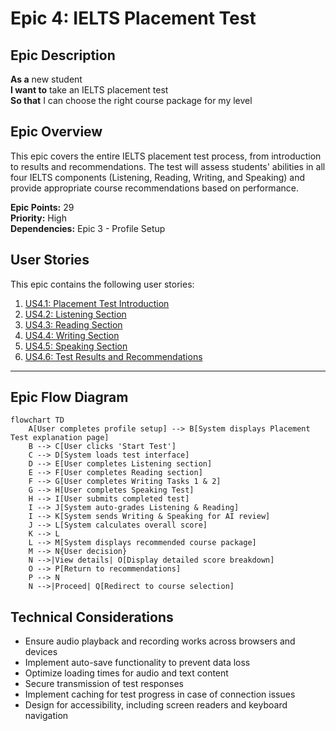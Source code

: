 # Epic 4: IELTS Placement Test

## Epic Description

**As a** new student  
**I want to** take an IELTS placement test  
**So that** I can choose the right course package for my level

## Epic Overview

This epic covers the entire IELTS placement test process, from introduction to results and recommendations. The test will assess students' abilities in all four IELTS components (Listening, Reading, Writing, and Speaking) and provide appropriate course recommendations based on performance.

**Epic Points:** 29  
**Priority:** High  
**Dependencies:** Epic 3 - Profile Setup

## User Stories

This epic contains the following user stories:

1. [US4.1: Placement Test Introduction](./us4.1-placement-test-introduction.md)
2. [US4.2: Listening Section](./us4.2-listening-section.md)
3. [US4.3: Reading Section](./us4.3-reading-section.md)
4. [US4.4: Writing Section](./us4.4-writing-section.md)
5. [US4.5: Speaking Section](./us4.5-speaking-section.md)
6. [US4.6: Test Results and Recommendations](./us4.6-test-results-recommendations.md)

---

## Epic Flow Diagram

```mermaid
flowchart TD
    A[User completes profile setup] --> B[System displays Placement Test explanation page]
    B --> C[User clicks 'Start Test']
    C --> D[System loads test interface]
    D --> E[User completes Listening section]
    E --> F[User completes Reading section]
    F --> G[User completes Writing Tasks 1 & 2]
    G --> H[User completes Speaking Test]
    H --> I[User submits completed test]
    I --> J[System auto-grades Listening & Reading]
    I --> K[System sends Writing & Speaking for AI review]
    J --> L[System calculates overall score]
    K --> L
    L --> M[System displays recommended course package]
    M --> N{User decision}
    N -->|View details| O[Display detailed score breakdown]
    O --> P[Return to recommendations]
    P --> N
    N -->|Proceed| Q[Redirect to course selection]
```

## Technical Considerations

- Ensure audio playback and recording works across browsers and devices
- Implement auto-save functionality to prevent data loss
- Optimize loading times for audio and text content
- Secure transmission of test responses
- Implement caching for test progress in case of connection issues
- Design for accessibility, including screen readers and keyboard navigation
